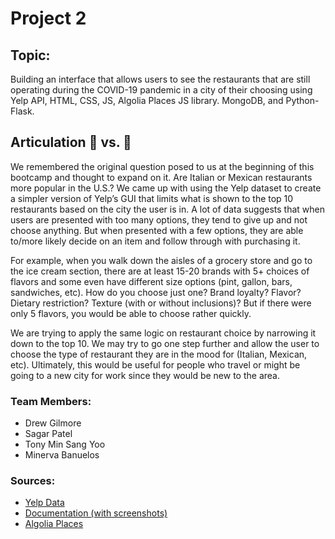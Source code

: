# Project 2

## Topic: 
Building an interface that allows users to see the restaurants that are still operating during the COVID-19 pandemic in a city of their choosing using Yelp API, HTML, CSS, JS, Algolia Places JS library. MongoDB, and Python-Flask.

## Articulation :pizza: vs. :taco:

We remembered the original question posed to us at the beginning of this bootcamp and thought to expand on it. Are Italian or Mexican restaurants more popular in the U.S.? We came up with using the Yelp dataset to create a simpler version of Yelp’s GUI that limits what is shown to the top 10 restaurants based on the city the user is in. A lot of data suggests that when users are presented with too many options, they tend to give up and not choose anything. But when presented with a few options, they are able to/more likely decide on an item and follow through with purchasing it.

For example, when you walk down the aisles of a grocery store and go to the ice cream section, there are at least 15-20 brands with 5+ choices of flavors and some even have different size options (pint, gallon, bars, sandwiches, etc). How do you choose just one? Brand loyalty? Flavor? Dietary restriction? Texture (with or without inclusions)? But if there were only 5 flavors, you would be able to choose rather quickly. 
 
We are trying to apply the same logic on restaurant choice by narrowing it down to the top 10. We may try to go one step further and allow the user to choose the type of restaurant they are in the mood for (Italian, Mexican, etc). Ultimately, this would be useful for people who travel or might be going to a new city for work since they would be new to the area.


### Team Members: 
* Drew Gilmore
* Sagar Patel
* Tony Min Sang Yoo
* Minerva Banuelos

### Sources:
* [Yelp Data](https://www.yelp.com/dataset/)
* [Documentation (with screenshots)](https://www.yelp.com/dataset/documentation/main)
* [Algolia Places](https://community.algolia.com/places/)

